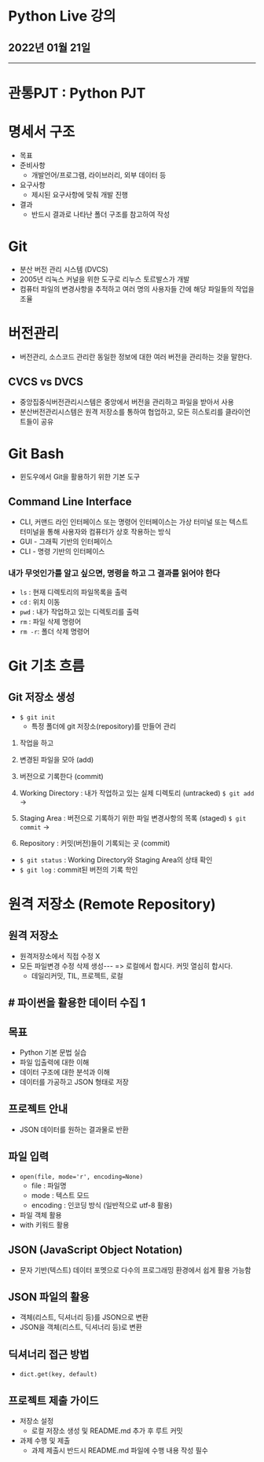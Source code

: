 # Python Live 강의

## 2022년 01월 21일

---

# 관통PJT : Python PJT

# 명세서 구조

+ 목표
+ 준비사항
  + 개발언어/프로그램, 라이브러리, 외부 데이터 등
+ 요구사항
  + 제시된 요구사항에 맞춰 개발 진행
+ 결과
  + 반드시 결과로 나타난 폴더 구조를 참고하여 작성

# Git

+ 분산 버전 관리 시스템 (DVCS)
+ 2005년 리눅스 커널을 위한 도구로 리누스 토르발스가 개발
+ 컴퓨터 파일의 변경사항을 추적하고 여러 명의 사용자들 간에 해당 파일들의 작업을 조율

# 버전관리

+ 버전관리, 소스코드 관리란 동일한 정보에 대한 여러 버전을 관리하는 것을 말한다.

## CVCS vs DVCS

+ 중앙집중식버전관리시스템은 중앙에서 버전을 관리하고 파일을 받아서 사용
+ 분산버전관리시스템은 원격 저장소를 통하여 협업하고, 모든 히스토리를 클라이언트들이 공유

# Git Bash

+ 윈도우에서 Git을 활용하기 위한 기본 도구

## Command Line Interface

+ CLI, 커맨드 라인 인터페이스 또는 명령어 인터페이스는 가상 터미널 또는 텍스트 터미널을 통해 사용자와 컴퓨터가 상호 작용하는 방식
+ GUI - 그래픽 기반의 인터페이스
+ CLI  - 명령 기반의 인터페이스

### 내가 무엇인가를 알고 싶으면, 명령을 하고 그 결과를 읽어야 한다

+ `ls` : 현재 디렉토리의 파일목록을 출력
+ `cd` : 위치 이동
+ `pwd` : 내가 작업하고 있는 디렉토리를 출력
+ `rm` : 파일 삭제 명령어
+ `rm -r`: 폴더 삭제 명령어

# Git 기초 흐름

## Git 저장소 생성

+ `$ git init`
  + 특정 폴더에 git 저장소(repository)를 만들어 관리

1. 작업을 하고
2. 변경된 파일을 모아 (add)
3. 버전으로 기록한다 (commit)

1.  Working Directory : 내가 작업하고 있는 실제 디렉토리 (untracked) `$ git add` ->
2. Staging Area : 버전으로 기록하기 위한 파일 변경사항의 목록 (staged) `$ git commit` ->
3.  Repository : 커밋(버전)들이 기록되는 곳 (commit)

+ `$ git status` : Working Directory와 Staging Area의 상태 확인
+ `$ git log` : commit된 버전의 기록 학인

# 원격 저장소 (Remote Repository)

## 원격 저장소 

+ 원격저장소에서 직접 수정 X
+ 모든 파일변경 수정 삭제 생성--- => 로컬에서 합시다. 커밋 열심히 합시다.
  + 데일리커밋, TIL, 프로젝트, 로컬

## # 파이썬을 활용한 데이터 수집 1

## 목표

+ Python 기본 문법 실습
+ 파일 입출력에 대한 이해
+ 데이터 구조에 대한 분석과 이해
+ 데이터를 가공하고 JSON 형태로 저장

## 프로젝트 안내

+ JSON 데이터를 원하는 결과물로 반환

## 파일 입력

+ `open(file, mode='r', encoding=None)`
  + file : 파일명
  + mode : 텍스트 모드
  + encoding : 인코딩 방식 (일반적으로 utf-8 활용)
+ 파일 객체 활용
+ with 키워드 활용

## JSON (JavaScript Object Notation)

+ 문자 기반(텍스트) 데이터 포멧으로 다수의 프로그래밍 환경에서 쉽게 활용 가능함

## JSON 파일의 활용

+ 객체(리스트, 딕셔너리 등)를 JSON으로 변환
+ JSON을 객체(리스트, 딕셔너리 등)로 변환

## 딕셔너리 접근 방법

+ `dict.get(key, default)`

## 프로젝트 제출 가이드

+ 저장소 설정
  + 로컬 저장소 생성 및 README.md 추가 후 루트 커밋
+ 과제 수행 및 제출
  + 과제 제출시 반드시 README.md 파일에 수행 내용 작성 필수